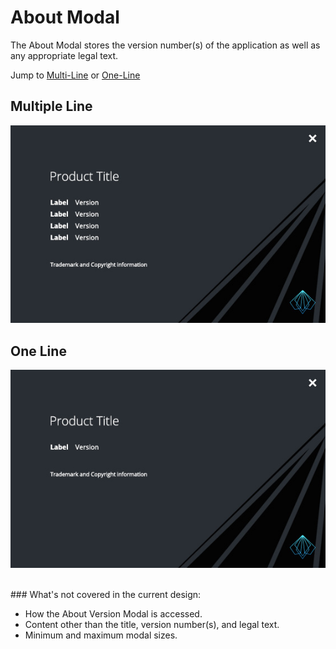# About Modal

The About Modal stores the version number(s) of the application as well as any appropriate legal text.

Jump to [Multi-Line](#multiple-line) or [One-Line](#one-line)

## Multiple Line

![Multiple Line](img/multi-line-about-modal.jpg)

## One Line

![One Line](img/one-line-about-modal.jpg)

<br>
### What's not covered in the current design:

- How the About Version Modal is accessed.
- Content other than the title, version number(s), and legal text.
- Minimum and maximum modal sizes.
